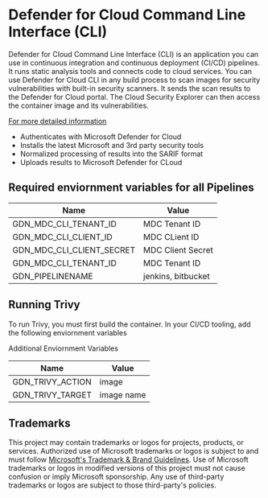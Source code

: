 # Defender for Cloud Command Line Interface (CLI)

Defender for Cloud Command Line Interface (CLI) is an application you can use in continuous integration and continuous deployment (CI/CD) pipelines. It runs static analysis tools and connects code to cloud services. You can use Defender for Cloud CLI in any build process to scan images for security vulnerabilities with built-in security scanners. It sends the scan results to the Defender for Cloud portal. The Cloud Security Explorer can then access the container image and its vulnerabilities.

[For more detailed information](https://learn.microsoft.com/en-us/azure/defender-for-cloud/cli-cicd-integration)

* Authenticates with Microsoft Defender for Cloud
* Installs the latest Microsoft and 3rd party security tools
* Normalized processing of results into the SARIF format
* Uploads results to Microsoft Defender for CLoud

## Required enviornment variables for all Pipelines

| Name | Value |
| --- | --- | 
| GDN_MDC_CLI_TENANT_ID | MDC Tenant ID |
| GDN_MDC_CLI_CLIENT_ID | MDC CLient ID |
| GDN_MDC_CLI_CLIENT_SECRET | MDC Client Secret |
| GDN_MDC_CLI_TENANT_ID | MDC Tenant ID |
| GDN_PIPELINENAME | jenkins, bitbucket |

## Running Trivy

To run Trivy, you must first build the container. In your CI/CD tooling, add the following enviornment variables

Additional Enviornment Variables

| Name | Value |
| --- | --- |
| GDN_TRIVY_ACTION | image |
| GDN_TRIVY_TARGET | image name |

## Trademarks

This project may contain trademarks or logos for projects, products, or services. Authorized use of Microsoft 
trademarks or logos is subject to and must follow 
[Microsoft's Trademark & Brand Guidelines](https://www.microsoft.com/en-us/legal/intellectualproperty/trademarks/usage/general).
Use of Microsoft trademarks or logos in modified versions of this project must not cause confusion or imply Microsoft sponsorship.
Any use of third-party trademarks or logos are subject to those third-party's policies.

